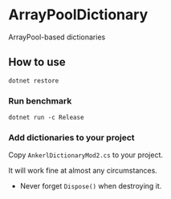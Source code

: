 # ArrayPoolDictionary

ArrayPool-based dictionaries

## How to use

```
dotnet restore
```

### Run benchmark

```
dotnet run -c Release
```

### Add dictionaries to your project

Copy `AnkerlDictionaryMod2.cs` to your project.

It will work fine at almost any circumstances.

* Never forget `Dispose()` when destroying it.

